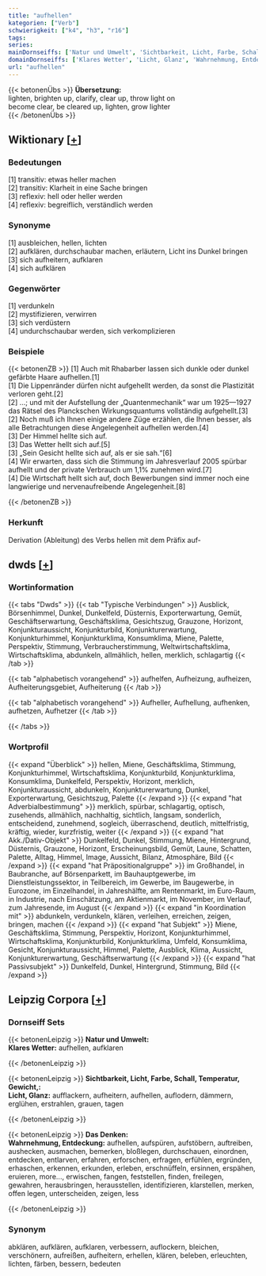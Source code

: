 ```yaml
---
title: "aufhellen"
kategorien: ["Verb"]
schwierigkeit: ["k4", "h3", "r16"]
tags:
series:
mainDornseiffs: ['Natur und Umwelt', 'Sichtbarkeit, Licht, Farbe, Schall, Temperatur, Gewicht,', 'Das Denken']
domainDornseiffs: ['Klares Wetter', 'Licht, Glanz', 'Wahrnehmung, Entdeckung']
url: "aufhellen"
---
```


{{< betonenÜbs >}}
**Übersetzung:**  
lighten, brighten up, clarify, clear up, throw  light on  
become clear, be cleared up, lighten, grow  lighter  
{{< /betonenÜbs >}}

## Wiktionary [[+](https://de.wiktionary.org/wiki/aufhellen)]

### Bedeutungen
[1] transitiv: etwas heller machen  
[2] transitiv: Klarheit in eine Sache bringen  
[3] reflexiv: hell oder heller werden  
[4] reflexiv: begreiflich, verständlich werden  

### Synonyme
[1] ausbleichen, hellen, lichten  
[2] aufklären, durchschaubar machen, erläutern, Licht ins Dunkel bringen  
[3] sich aufheitern, aufklaren  
[4] sich aufklären  

### Gegenwörter
[1] verdunkeln  
[2] mystifizieren, verwirren  
[3] sich verdüstern  
[4] undurchschaubar werden, sich verkomplizieren  

### Beispiele
{{< betonenZB >}}
[1] Auch mit Rhabarber lassen sich dunkle oder dunkel gefärbte Haare aufhellen.[1]  
[1] Die Lippenränder dürfen nicht aufgehellt werden, da sonst die Plastizität verloren geht.[2]  
[2] …; und mit der Aufstellung der „Quantenmechanik“ war um 1925—1927 das Rätsel des Planckschen Wirkungsquantums vollständig aufgehellt.[3]  
[2] Noch muß ich Ihnen einige andere Züge erzählen, die Ihnen besser, als alle Betrachtungen diese Angelegenheit aufhellen werden.[4]  
[3] Der Himmel hellte sich auf.  
[3] Das Wetter hellt sich auf.[5]  
[3] „Sein Gesicht hellte sich auf, als er sie sah.“[6]  
[4] Wir erwarten, dass sich die Stimmung im Jahresverlauf 2005 spürbar aufhellt und der private Verbrauch um 1,1% zunehmen wird.[7]  
[4] Die Wirtschaft hellt sich auf, doch Bewerbungen sind immer noch eine langwierige und nervenaufreibende Angelegenheit.[8]  

{{< /betonenZB >}}
### Herkunft
Derivation (Ableitung) des Verbs hellen mit dem Präfix auf-  



## dwds [[+](https://www.dwds.de/wb/aufhellen)]

### Wortinformation
{{< tabs "Dwds" >}}
{{< tab "Typische Verbindungen" >}}
Ausblick, Börsenhimmel, Dunkel, Dunkelfeld, Düsternis, Exporterwartung, Gemüt, Geschäftserwartung, Geschäftsklima, Gesichtszug, Grauzone, Horizont, Konjunkturaussicht, Konjunkturbild, Konjunkturerwartung, Konjunkturhimmel, Konjunkturklima, Konsumklima, Miene, Palette, Perspektiv, Stimmung, Verbraucherstimmung, Weltwirtschaftsklima, Wirtschaftsklima, abdunkeln, allmählich, hellen, merklich, schlagartig
{{< /tab >}}

{{< tab "alphabetisch vorangehend" >}}
aufhelfen, Aufheizung, aufheizen, Aufheiterungsgebiet, Aufheiterung
{{< /tab >}}

{{< tab "alphabetisch vorangehend" >}}
Aufheller, Aufhellung, aufhenken, aufhetzen, Aufhetzer
{{< /tab >}}

{{< /tabs >}}

### Wortprofil
{{< expand "Überblick" >}} hellen, Miene, Geschäftsklima, Stimmung, Konjunkturhimmel, Wirtschaftsklima, Konjunkturbild, Konjunkturklima, Konsumklima, Dunkelfeld, Perspektiv, Horizont, merklich, Konjunkturaussicht, abdunkeln, Konjunkturerwartung, Dunkel, Exporterwartung, Gesichtszug, Palette {{< /expand >}}
{{< expand "hat Adverbialbestimmung" >}} merklich, spürbar, schlagartig, optisch, zusehends, allmählich, nachhaltig, sichtlich, langsam, sonderlich, entscheidend, zunehmend, sogleich, überraschend, deutlich, mittelfristig, kräftig, wieder, kurzfristig, weiter {{< /expand >}}
{{< expand "hat Akk./Dativ-Objekt" >}} Dunkelfeld, Dunkel, Stimmung, Miene, Hintergrund, Düsternis, Grauzone, Horizont, Erscheinungsbild, Gemüt, Laune, Schatten, Palette, Alltag, Himmel, Image, Aussicht, Bilanz, Atmosphäre, Bild {{< /expand >}}
{{< expand "hat Präpositionalgruppe" >}} im Großhandel, in Baubranche, auf Börsenparkett, im Bauhauptgewerbe, im Dienstleistungssektor, in Teilbereich, im Gewerbe, im Baugewerbe, in Eurozone, im Einzelhandel, in Jahreshälfte, am Rentenmarkt, im Euro-Raum, in Industrie, nach Einschätzung, am Aktienmarkt, im November, im Verlauf, zum Jahresende, im August {{< /expand >}}
{{< expand "in Koordination mit" >}} abdunkeln, verdunkeln, klären, verleihen, erreichen, zeigen, bringen, machen {{< /expand >}}
{{< expand "hat Subjekt" >}} Miene, Geschäftsklima, Stimmung, Perspektiv, Horizont, Konjunkturhimmel, Wirtschaftsklima, Konjunkturbild, Konjunkturklima, Umfeld, Konsumklima, Gesicht, Konjunkturaussicht, Himmel, Palette, Ausblick, Klima, Aussicht, Konjunkturerwartung, Geschäftserwartung {{< /expand >}}
{{< expand "hat Passivsubjekt" >}} Dunkelfeld, Dunkel, Hintergrund, Stimmung, Bild {{< /expand >}}

## Leipzig Corpora [[+](https://corpora.uni-leipzig.de/en/res?word=aufhellen&corpusId=deu_newscrawl-public_2018)]

### Dornseiff Sets
{{< betonenLeipzig >}}
**Natur und Umwelt:**  
**Klares Wetter:** aufhellen, aufklaren  

{{< /betonenLeipzig >}}


{{< betonenLeipzig >}}
**Sichtbarkeit, Licht, Farbe, Schall, Temperatur, Gewicht,:**  
**Licht, Glanz:** aufflackern, aufheitern, aufhellen, auflodern, dämmern, erglühen, erstrahlen, grauen, tagen  

{{< /betonenLeipzig >}}


{{< betonenLeipzig >}}
**Das Denken:**  
**Wahrnehmung, Entdeckung:** aufhellen, aufspüren, aufstöbern, auftreiben, aushecken, ausmachen, bemerken, bloßlegen, durchschauen, einordnen, entdecken, entlarven, erfahren, erforschen, erfragen, erfühlen, ergründen, erhaschen, erkennen, erkunden, erleben, erschnüffeln, ersinnen, erspähen, eruieren, more..., erwischen, fangen, feststellen, finden, freilegen, gewahren, herausbringen, herausstellen, identifizieren, klarstellen, merken, offen legen, unterscheiden, zeigen, less  

{{< /betonenLeipzig >}}

### Synonym
abklären, aufklären, aufklaren, verbessern, auflockern, bleichen, verschönern, aufreißen, aufheitern, erhellen, klären, beleben, erleuchten, lichten, färben, bessern, bedeuten

